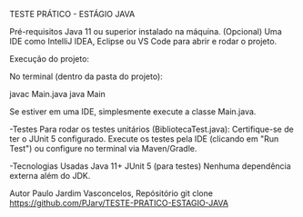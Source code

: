 TESTE PRÁTICO - ESTÁGIO JAVA

Pré-requisitos
Java 11 ou superior instalado na máquina.
(Opcional) Uma IDE como IntelliJ IDEA, Eclipse ou VS Code para abrir e rodar o projeto.

Execução do projeto:

No terminal (dentro da pasta do projeto):

javac Main.java
java Main

Se estiver em uma IDE, simplesmente execute a classe Main.java.

-Testes
Para rodar os testes unitários (BibliotecaTest.java):
Certifique-se de ter o JUnit 5 configurado.
Execute os testes pela IDE (clicando em "Run Test") ou configure no terminal via Maven/Gradle.

-Tecnologias Usadas
Java 11+
JUnit 5 (para testes)
Nenhuma dependência externa além do JDK.

Autor Paulo Jardim Vasconcelos,
Repósitório git clone https://github.com/PJarv/TESTE-PRATICO-ESTAGIO-JAVA

